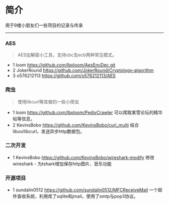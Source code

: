 # 简介
用于9楼小朋友们一些项目的记录与传承
***
### AES
> AES加解密小工具，支持cbc及ecb两种常见模式。

* 1 loom https://github.com/lbxloom/AesEncDec.git
* 2 JokerRound https://github.com/JokerRound/Cryptology-algorithm
* 3 o576212113 https://github.com/o576212113/AES


### 爬虫
> 使用libcurl等库做的一些小爬虫

* 1 loom https://github.com/lbxloom/PediyCrawler 可以爬取某雪论坛的精华帖等信息。
* 2 KevinsBobo https://github.com/KevinsBobo/curl_multi 结合libuv/libcurl，发送异步http数据包。

### 二次开发

* 1 KevinsBobo https://github.com/KevinsBobo/wireshark-modify 修改wireshark - 为tshark增加保存http图片、音乐功能


### 开源项目
* 1 sundalin0512 https://github.com/sundalin0512/MFCReceiveMail 一个邮件查收系统，利用库了sqlite和jmail，使用了smtp与pop3协议。
